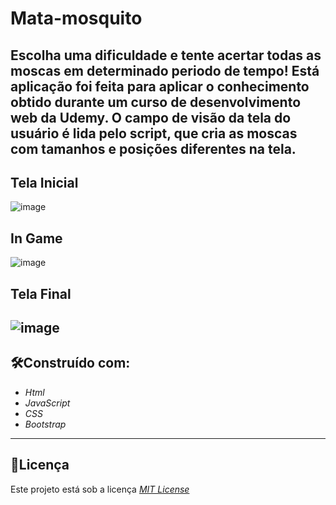 # Mata-mosquito
Escolha uma dificuldade e tente acertar todas as moscas em determinado periodo de tempo!
Está aplicação foi feita para aplicar o conhecimento obtido durante um curso de desenvolvimento web da Udemy.
O campo de visão da tela do usuário é lida pelo script, que cria as moscas com tamanhos e posições diferentes na tela.
---
## Tela Inicial 

![image](https://user-images.githubusercontent.com/110541376/211309618-599e1a8b-fe00-4603-889b-b3e4fa66162f.png)


## In Game
![image](https://user-images.githubusercontent.com/110541376/211310066-c50b120d-2631-425c-9810-4dc138f1bba4.png)


## Tela Final
![image](https://user-images.githubusercontent.com/110541376/211309974-4e1d4b83-1788-4a31-b6cb-0eaeca389354.png)
---

## 🛠️Construído com:
* _Html_
* _JavaScript_
* _CSS_
* _Bootstrap_
---

## 📄Licença
Este projeto está sob a licença [_MIT License_](https://github.com/BrunoAmadei/Mata-mosquito/blob/main/LICENSE)
